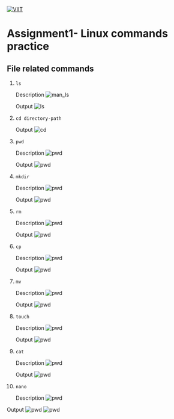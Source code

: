 [![VIIT](https://www.viit.ac.in/images/logo.png)](VIIT)
# Assignment1- Linux commands practice
## File related commands

   

1. ```ls ```
   
   Description
   ![man_ls](./images/man_ls.png)

   Output
   ![ls](./images/1_ls.png)
   
2. ```cd directory-path```
   
   Output
   ![cd](./images/2_cd.png)
3. ```pwd```
   
   Description
   ![pwd](./images/man_pwd.png)

   Output
   ![pwd](./images/3_pwd.png)
   
4. ```mkdir``` 
    
     Description
   ![pwd](./images/man_mkdir.png)

   Output
   ![pwd](./images/4_mkdir.png)
5. ```rm```

    Description
   ![pwd](./images/man_rm.png)

   Output
   ![pwd](./images/5_rm.png)
6. ```cp``` 
    
     Description
   ![pwd](./images/man_cp.png)

   Output
   ![pwd](./images/6_cp.png)
7. ```mv```
   
    Description
   ![pwd](./images/man_mv.png)

   Output
   ![pwd](./images/7_mv.png)
8. ```touch```
    
     Description
   ![pwd](./images/man_touch.png)

   Output
   ![pwd](./images/8_touch.png)
9. ```cat```
    
     Description
   ![pwd](./images/man_cat.png)

   Output
   ![pwd](./images/9_cat.png)
10. ```nano```
    
     Description
   ![pwd](./images/man_nano.png)

   Output
   ![pwd](./images/10_nano1.png)
   ![pwd](./images/10_nano2.png)




    
